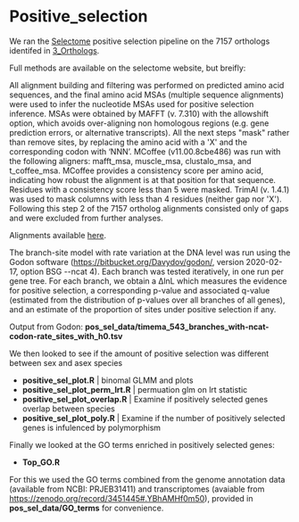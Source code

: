 # Positive_selection


We ran the [Selectome](https://selectome.org/timema) positive selection pipeline on the 7157 orthologs identifed in [3_Orthologs](../3_Orthologs). 

Full methods are available on the selectome website, but breifly:

All alignment building and filtering was performed on predicted amino acid sequences, and the final amino acid MSAs (multiple sequence alignments) were used to infer the nucleotide MSAs used for positive selection inference. MSAs were obtained by MAFFT (v. 7.310) with the allowshift option, which avoids over-aligning non homologous regions (e.g. gene prediction errors, or alternative transcripts). All the next steps "mask" rather than remove sites, by replacing the amino acid with a 'X' and the corresponding codon with ‘NNN’. MCoffee (v11.00.8cbe486)  was run with the following aligners: mafft_msa, muscle_msa, clustalo_msa, and t_coffee_msa. MCoffee provides a consistency score per amino acid, indicating how robust the alignment is at that position for that sequence. Residues with a consistency score less than 5 were masked. TrimAl (v. 1.4.1) was used to mask columns with less than 4 residues (neither gap nor 'X'). Following this step 2 of the 7157 ortholog alignments consisted only of gaps and were excluded from further analyses. 

Alignments available [here](https://selectome.org/timema/download).

The branch-site model with rate variation at the DNA level was run using the Godon software (https://bitbucket.org/Davydov/godon/, version 2020-02-17, option BSG --ncat 4). Each branch was tested iteratively, in one run per gene tree. For each branch, we obtain a ΔlnL which measures the evidence for positive selection, a corresponding p-value and associated q-value (estimated from the distribution of p-values over all branches of all genes), and an estimate of the proportion of sites under positive selection if any.

Output from Godon: **pos_sel_data/timema_543_branches_with-ncat-codon-rate_sites_with_h0.tsv**

We then looked to see if the amount of positive selection was different between sex and asex species

* **positive_sel_plot.R** | binomal GLMM and plots
* **positive_sel_plot_perm_lrt.R** | permuation glm on lrt statistic
* **positive_sel_plot_overlap.R** | Examine if positively selected genes overlap between species
* **positive_sel_plot_poly.R** | Examine if the number of positively selected genes is infulenced by polymorphism

Finally we looked at the GO terms enriched in positively selected genes:

* **Top_GO.R**

For this we used the GO terms combined from the genome annotation data (available from NCBI: PRJEB31411) and transcriptomes (avaiable from https://zenodo.org/record/3451445#.YBhAMHf0m50), provided in **pos_sel_data/GO_terms** for convenience. 

